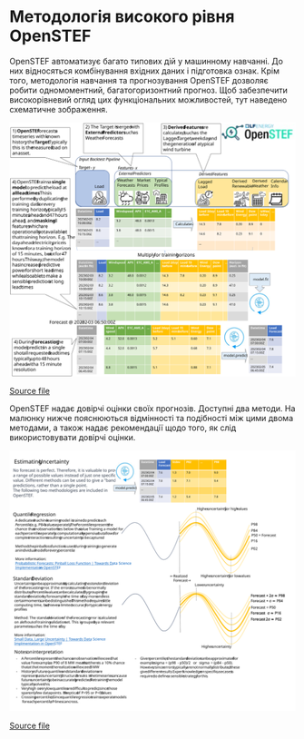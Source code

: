 # Методологія високого рівня OpenSTEF

OpenSTEF автоматизує багато типових дій у машинному навчанні. До них
відносяться комбінування вхідних даних і підготовка ознак. Крім того,
методологія навчання та прогнозування OpenSTEF дозволяє робити
одномоментний, багатогоризонтний прогноз. Щоб забезпечити високорівневий
огляд цих функціональних можливостей, тут наведено схематичне
зображення.

![methodology_train_predic](_static/methodology_train_predict.svg)

[Source file](_static/methodology_train_predict.pptx)

OpenSTEF надає довірчі оцінки своїх прогнозів. Доступні два методи. На
малюнку нижче пояснюються відмінності та подібності між цими двома
методами, а також надає рекомендації щодо того, як слід використовувати
довірчі оцінки.

![uncertainty_estimation](_static/uncertainty_estimation.svg)

[Source file](_static/methodology_train_predict.pptx)

